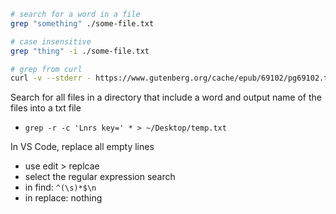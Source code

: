 ```sh
# search for a word in a file
grep "something" ./some-file.txt

# case insensitive
grep "thing" -i ./some-file.txt

# grep from curl
curl -v --stderr - https://www.gutenberg.org/cache/epub/69102/pg69102.txt | grep "website" -i
```

Search for all files in a directory that include a word
and output name of the files into a txt file

* `grep -r -c 'Lnrs key=' * > ~/Desktop/temp.txt`

In VS Code, replace all empty lines
* use  edit > replcae
* select the regular expression search
* in find: `^(\s)*$\n` 
* in replace: nothing

